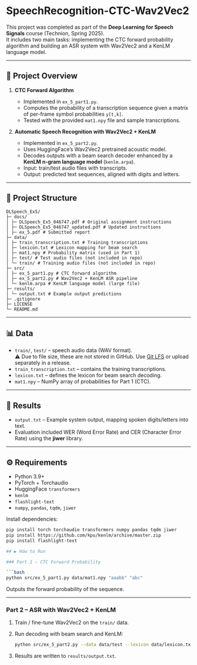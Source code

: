 # SpeechRecognition-CTC-Wav2Vec2

This project was completed as part of the **Deep Learning for Speech Signals** course (Technion, Spring 2025).  
It includes two main tasks: implementing the CTC forward probability algorithm and building an ASR system with Wav2Vec2 and a KenLM language model.

---

## 📑 Project Overview
1. **CTC Forward Algorithm**  
   - Implemented in `ex_5_part1.py`.  
   - Computes the probability of a transcription sequence given a matrix of per-frame symbol probabilities `y[t,k]`.  
   - Tested with the provided `mat1.npy` file and sample transcriptions.

2. **Automatic Speech Recognition with Wav2Vec2 + KenLM**  
   - Implemented in `ex_5_part2.py`.  
   - Uses HuggingFace’s Wav2Vec2 pretrained acoustic model.  
   - Decodes outputs with a beam search decoder enhanced by a **KenLM n-gram language model** (`kenlm.arpa`).  
   - Input: train/test audio files with transcripts.  
   - Output: predicted text sequences, aligned with digits and letters.

---

## 📂 Project Structure
```
DLSpeech_Ex5/
├─ docs/
│ ├─ DLSpeech_Ex5_046747.pdf # Original assignment instructions
│ ├─ DLSpeech_Ex5_046747_updated.pdf # Updated instructions
│ ├─ ex_5.pdf # Submitted report
├─ data/
│ ├─ train_transcription.txt # Training transcriptions
│ ├─ lexicon.txt # Lexicon mapping for beam search
│ ├─ mat1.npy # Probability matrix (used in Part 1)
│ ├─ test/ # Test audio files (not included in repo)
│ └─ train/ # Training audio files (not included in repo)
├─ src/
│ ├─ ex_5_part1.py # CTC forward algorithm
│ ├─ ex_5_part2.py # Wav2Vec2 + KenLM ASR pipeline
│ └─ kenlm.arpa # KenLM language model (large file)
├─ results/
│ └─ output.txt # Example output predictions
├─ .gitignore
├─ LICENSE
└─ README.md
```

---

## 📊 Data
- `train/`, `test/` – speech audio data (WAV format).  
  ⚠️ Due to file size, these are not stored in GitHub. Use [Git LFS](https://git-lfs.com/) or upload separately in a release.  
- `train_transcription.txt` – contains the training transcriptions.  
- `lexicon.txt` – defines the lexicon for beam search decoding.  
- `mat1.npy` – NumPy array of probabilities for Part 1 (CTC).  

---

## 📜 Results
- `output.txt` – Example system output, mapping spoken digits/letters into text.  
- Evaluation included WER (Word Error Rate) and CER (Character Error Rate) using the **jiwer** library.  

---

## ⚙️ Requirements
- Python 3.9+  
- PyTorch + Torchaudio  
- HuggingFace `transformers`  
- `kenlm`  
- `flashlight-text`  
- `numpy`, `pandas`, `tqdm`, `jiwer`  

Install dependencies:
```bash
pip install torch torchaudio transformers numpy pandas tqdm jiwer
pip install https://github.com/kpu/kenlm/archive/master.zip
pip install flashlight-text

## ▶️ How to Run

### Part 1 – CTC Forward Probability

```bash
python src/ex_5_part1.py data/mat1.npy "aaabb" "abc"
```

Outputs the forward probability of the sequence.

---

### Part 2 – ASR with Wav2Vec2 + KenLM

1. Train / fine-tune Wav2Vec2 on the `train/` data.  

2. Run decoding with beam search and KenLM:
   ```bash
   python src/ex_5_part2.py --data data/test --lexicon data/lexicon.txt --lm src/kenlm.arpa
   ```

3. Results are written to `results/output.txt`.
